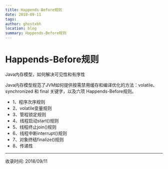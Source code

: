 ```yaml
---
title: Happends-Before规则
date: 2018-09-11
tags:
author: ghostxbh
location: blog
summary: Happends-Before规则
---
```

# Happends-Before规则

Java内存模型，如何解决可见性和有序性

Java内存模型规范了JVM如何提供按需禁用缓存和编译优化的方法：volatile、synchronized 和 final 关键字，以及六项 Happends-Before规则。

+ 1、程序次序规则
+ 2、volatile变量规则
+ 3、管程锁定规则
+ 4、线程启动start()规则
+ 5、线程终止join()规则
+ 6、线程中断interrupt()规则
+ 7、对象终结finalize()规则
+ 8、传递性


---
收录时间: 2018/09/11

<Vssue :title="$title" />